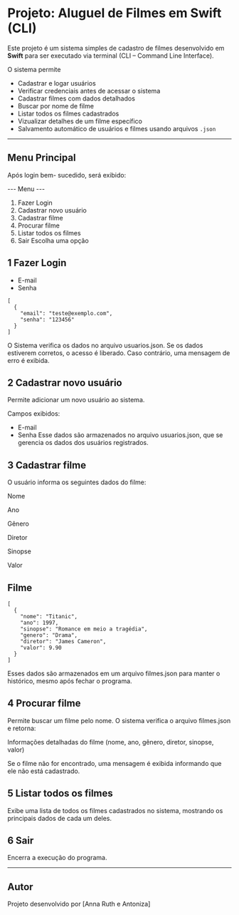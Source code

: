 # Projeto: Aluguel de Filmes em Swift (CLI)

Este projeto é um sistema simples de cadastro de filmes desenvolvido em **Swift** para ser executado via terminal (CLI – Command Line Interface).

O sistema permite
- Cadastrar e logar usuários
- Verificar credenciais antes de acessar o sistema
- Cadastrar filmes com dados detalhados
- Buscar por nome de filme
- Listar todos os filmes cadastrados
- Vizualizar detalhes de um filme específico
- Salvamento automático de usuários e filmes usando arquivos `.json`

---

## Menu Principal

Após login bem- sucedido, será exibido:

--- Menu ---
1. Fazer Login
2. Cadastrar novo usuário
3. Cadastrar filme
4. Procurar filme
5. Listar todos os filmes
6. Sair
Escolha uma opção

## 1 Fazer Login
- E-mail
- Senha
```
[
  {
    "email": "teste@exemplo.com",
    "senha": "123456"
  }
]
````
O Sistema verifica os dados no arquivo usuarios.json. Se os dados estiverem corretos, o acesso é liberado. Caso contrário, uma mensagem de erro é exibida.

## 2 Cadastrar novo usuário
Permite adicionar um novo usuário ao sistema.

Campos exibidos:
- E-mail
- Senha
Esse dados são armazenados no arquivo usuarios.json, que se gerencia os dados dos usuários registrados.

## 3 Cadastrar filme
O usuário informa os seguintes dados do filme:

Nome

Ano

Gênero

Diretor

Sinopse

Valor

## Filme
```
[
  {
    "nome": "Titanic",
    "ano": 1997,
    "sinopse": "Romance em meio a tragédia",
    "genero": "Drama",
    "diretor": "James Cameron",
    "valor": 9.90
  }
]
```

Esses dados são armazenados em um arquivo filmes.json para manter o histórico, mesmo após fechar o programa.

## 4 Procurar filme
Permite buscar um filme pelo nome.
O sistema verifica o arquivo filmes.json e retorna:

Informações detalhadas do filme (nome, ano, gênero, diretor, sinopse, valor)

Se o filme não for encontrado, uma mensagem é exibida informando que ele não está cadastrado.

## 5 Listar todos os filmes
Exibe uma lista de todos os filmes cadastrados no sistema, mostrando os principais dados de cada um deles.

## 6 Sair
Encerra a execução do programa.

---
## Autor

Projeto desenvolvido por [Anna Ruth e Antoniza]




